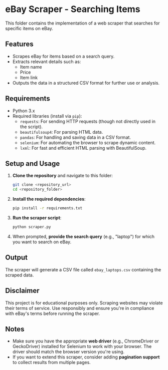 # eBay Scraper - Searching Items

This folder contains the implementation of a web scraper that searches for specific items on eBay.

## Features
- Scrapes eBay for items based on a search query.
- Extracts relevant details such as:
  - Item name
  - Price
  - Item link
- Outputs the data in a structured CSV format for further use or analysis.

## Requirements
- Python 3.x
- Required libraries (install via `pip`):
    - `requests`: For sending HTTP requests (though not directly used in the script).
    - `beautifulsoup4`: For parsing HTML data.
    - `pandas`: For handling and saving data in a CSV format.
    - `selenium`: For automating the browser to scrape dynamic content.
    - `lxml`: For fast and efficient HTML parsing with BeautifulSoup.

## Setup and Usage

1. **Clone the repository** and navigate to this folder:
    ```bash
    git clone <repository_url>
    cd <repository_folder>
    ```

2. **Install the required dependencies**:
    ```bash
    pip install -r requirements.txt
    ```

3. **Run the scraper script**:
    ```bash
    python scraper.py
    ```

4. When prompted, **provide the search query** (e.g., "laptop") for which you want to search on eBay.

## Output
The scraper will generate a CSV file called `ebay_laptops.csv` containing the scraped data.

## Disclaimer
This project is for educational purposes only. Scraping websites may violate their terms of service. Use responsibly and ensure you're in compliance with eBay's terms before running the scraper.

## Notes
- Make sure you have the appropriate **web driver** (e.g., ChromeDriver or GeckoDriver) installed for Selenium to work with your browser. The driver should match the browser version you're using.
- If you want to extend this scraper, consider adding **pagination support** to collect results from multiple pages.


